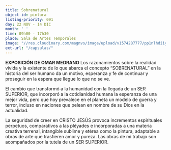```yaml
---
title: Sobrenatural
object-id: pintura
listing-priority: 091
day: 22 NOV - 14 DIC
month: ' '
time: 09h00 - 17h30
place: Sala de Artes Temporales
image: "//res.cloudinary.com/magnvs/image/upload/v1574287777/pp1nlhdiiybfyvqs42va.jpg"
ext-url: "/capsulas/"
---
```

**EXPOSICIÓN DE OMAR MEDRANO**
Los razonamientos sobre la realidad vivida y la existente de lo que abarca el concepto “SOBRENATURAL” en la historia del ser humano da un motivo, esperanza y fe de continuar y proseguir en la espera que llegue lo que no se ve.

El cambio que transformó a la humanidad con la llegada de un SER SUPERIOR, que incorporó a la cotidianidad humana la esperanza de una mejor vida, pero que hoy prevalece en el planeta un modelo de guerra y terror, incluso en naciones que pelean en nombre de su Dios en la actualidad.

La seguridad de creer en CRISTO JESÚS provoca incrementos espirituales perpetuos, comparativos a las pléyades e incorporadas a una materia creativa terrenal, intangible sublime y etérea como la pintura, adaptable a obras de arte que trasfieren amor y pureza. Las obras de mi trabajo son acompañados por la tutela de un SER SUPERIOR.
